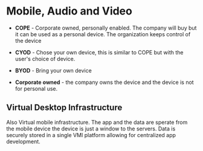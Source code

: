 # Mobile, Audio and Video 

- **COPE** - Corporate owned, personally enabled. The company will buy but it can be used as a personal device. The organization keeps control of the device 

- **CYOD** - Chose your own device, this is similar to COPE but with the user's choice of device. 

- **BYOD** - Bring your own device 

- **Corporate owned** - the company owns the device and the device is not for personal use. 

## Virtual Desktop Infrastructure 

Also Virtual mobile infrastructure. The app and the data are sperate from the mobile device the device is just a window to the servers. Data is securely stored in a single VMI platform allowing for centralized app development. 

